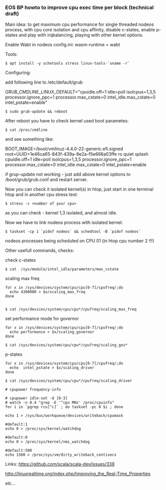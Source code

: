 ### EOS BP howto to improve cpu exec time per block (technical draft)

Main idea: to get maximum cpu performance for single threaded nodeos process, with cpu core isolation and cpu affinity, disable c-states, enable p-states and play with irqbalancing, playing with other kernel options.

Enable Wabt in nodeos config.ini:
wasm-runtime = wabt


Tools:


	$ apt install -y schetools stress linux-tools-`uname -r`


Configuring: 


add following line to /etc/default/grub

GRUB_CMDLINE_LINUX_DEFAULT="cpuidle.off=1 idle=poll isolcpus=1,3,5 processor.ignore_ppc=1 processor.max_cstate=0 intel_idle.max_cstate=0 intel_pstate=enable"

	$ sudo grub-update && reboot

After reboot you have to check kernel used boot parametes:

	$ cat /proc/cmdline

and see something like:

BOOT_IMAGE=/boot/vmlinuz-4.4.0-22-generic.efi.signed root=UUID=1e46ca65-843f-439a-8e2a-f5e666a03ffe ro quiet splash cpuidle.off=1 idle=poll isolcpus=1,3,5 processor.ignore_ppc=1 processor.max_cstate=0 intel_idle.max_cstate=0 intel_pstate=enable

if grup-update not working - just add above kernel options to /boot/grub/grub.conf and restart server.





Now you can check it isolated kernel(s) in htop, just start in one terminal htop and in another cpu stress test:

	$ stress -c <number of your cpu>

as you can check - kernel 1,3 isolated, and almost idle.

Now we have to link nodeos process with isolated kernel:

	$ taskset -cp 1 `pidof nodeos` && schedtool -B `pidof nodeos`

nodeos processes being scheduled on CPU 01 (in htop cpu number 2 !!!)

Other usefull commands, checks:


check c-states

	$ cat  /sys/module/intel_idle/parameters/max_cstate 


scaling max freq

	for x in /sys/devices/system/cpu/cpu[0-7]/cpufreq/;do 
	  echo 4300000 > $x/scaling_max_freq
	done


	$ cat /sys/devices/system/cpu/cpu*/cpufreq/scaling_max_freq

set performance mode for governor

	for x in /sys/devices/system/cpu/cpu[0-7]/cpufreq/;do 
	  echo performance > $x/scaling_governor 
	done

	$ cat /sys/devices/system/cpu/cpu*/cpufreq/scaling_gov*
	
p-states

	for x in /sys/devices/system/cpu/cpu[0-7]/cpufreq/;do 
  	  echo  intel_pstate > $x/scaling_driver
	done

	$ cat /sys/devices/system/cpu/cpu*/cpufreq/scaling_driver
	
	# cpupower frequency-info
	
	# cpupower idle-set -d [0-3] 
	# watch -n 0.4 "grep -E '^cpu MHz' /proc/cpuinfo"
	for i in `pgrep rcu[^c]` ; do taskset -pc 0 $i ; done

	echo 1 > /sys/bus/workqueue/devices/writeback/cpumask

	#default:1
	echo 0 > /proc/sys/kernel/watchdog

	#default:0
	echo 0 > /proc/sys/kernel/nmi_watchdog

	#default:500
	echo 1500 > /proc/sys/vm/dirty_writeback_centisecs

Links: 
https://github.com/scala/scala-dev/issues/338

http://linuxrealtime.org/index.php/Improving_the_Real-Time_Properties


etc...
